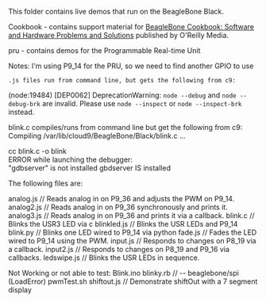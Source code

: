 This folder contains live demos that run on the BeagleBone Black.

Cookbook - contains support material for [BeagleBone Cookbook:
Software and Hardware Problems and Solutions](http://shop.oreilly.com/product/0636920033899.do) published by  O'Reilly Media.

pru - contains demos for the Programmable Real-time Unit

Notes:
I'm using P9_14 for the PRU, so we need to find another GPIO to use

    .js files run from command line, but gets the following from c9:
(node:19484) [DEP0062] DeprecationWarning: `node --debug` and `node --debug-brk` are invalid. Please use `node --inspect` or `node --inspect-brk` instead. 

blink.c compiles/runs from command line but get the following from c9:
Compiling /var/lib/cloud9/BeagleBone/Black/blink.c ...    

cc     blink.c   -o blink               
ERROR while launching the debugger:                 
        "gdbserver" is not installed 
gbdserver IS installed

The following files are:

analog.js       // Reads analog in on P9_36 and adjusts the PWM on P9_14.
analog2.js      // Reads analog in on P9_36 synchronously and prints it.
analog3.js      // Reads analog in on P9_36 and prints it via a callback.
blink.c         // Blinks the USR3 LED via c
blinkled.js     // Blinks the USR LEDs and P9_14
blink.py        // Blinks one LED wired to P9_14 via python
fade.js         // Fades the LED wired to P9_14 using the PWM.
input.js        // Responds to changes on P8_19 via a callback.
input2.js       // Responds to changes on P8_19 and P9_16 via callbacks.
ledswipe.js     // Blinks the USR LEDs in sequence.

Not Working or not able to test:
Blink.ino
blinky.rb       // -- beaglebone/spi (LoadError)
pwmTest.sh
shiftout.js     // Demonstrate shiftOut with a 7 segment display
